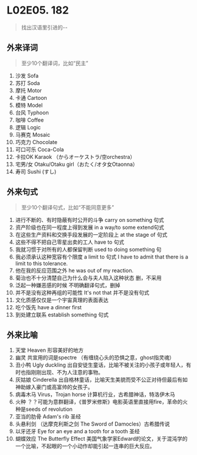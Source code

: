 # L02E05. 182

> 找出汉语里引进的--  

## 外来译词

> 至少10个翻译词，比如“民主”

1. 沙发 Sofa
2. 苏打 Soda
3. 摩托 Motor
4. 卡通 Cartoon
5. 模特 Model
6. 台风 Typhoon
7. 咖啡 Coffee
8. 逻辑 Logic
9. 马赛克 Mosaic
10. 巧克力 Chocolate
11. 可口可乐 Coca-Cola
12. 卡拉OK Karaok （からオーケストラ/空orchestra）
13. 宅男/女 Otaku/Otaku girl（おたく/オタ女Otaonna）
14. 寿司 Sushi (すし)


## 外来句式
> 至少10个翻译句式，比如“不能同意更多”

1.  进行不断的、有时隐蔽有时公开的斗争 carry on something 句式
2.  资产阶级也在同一程度上得到发展 in a way/to some extend句式
3. 在这些生产资料和交换手段发展的一定阶段上 at the stage of 句式
4. 这些不得不把自己零星出卖的工人 have to 句式
5. 我就习惯于对所有的人都保留判断 used to doing something 句
6. 我必须承认这种宽容有个限度 a limit to 句式 I have to admit that there is a limit to this tolerance.
7. 他在我的反应范围之外 he was out of my reaction.
8. 菊治也不十分清楚自己为什么会与夫人陷入这种状态 删，不采用
9. 泛起一种嫌恶感的时候 不明确翻译句式，删掉
10. 并不是没有这种再组的可能性 It's not that 并不是没有句式
11. 文化质感仅仅是一个宇宙真理的表面表达
12. 吃个饭先 have a dinner first
13. 到处建立联系 establish something 句式

## 外来比喻

1. 天堂 Heaven 形容美好的地方
2. 幽灵 共宣用的词是spectre （有缠绕心头的恐惧之意，ghost指灵魂）
3. 丑小鸭  Ugly duckling 出自安徒生童话，比喻不被关注的小孩子或年轻人，有时也指刚刚出现、不为人注意的事物。
4. 灰姑娘  Cinderella 出自格林童话，比喻天生美貌而受不公正对待但最后有如神助嫁入豪门或高富帅的女孩子。
5. 病毒木马 Virus，Trojan horse 计算机行业，古希腊神话，特洛伊木马
6. 火种 ？？可能为意群翻译，《普罗米修斯》电影英语里直接用fire，革命的火种是seeds of revolution
7. 亚当的肋骨 Adam's rib 圣经
8. 头悬利剑 （达摩克利斯之剑 The Sword of Damocles）古希腊传说
9. 以牙还牙  Eye for an eye and a tooth for a tooth 圣经
10. 蝴蝶效应 The Butterfly Effect 美国气象学家Edward的论文，关于混沌学的一个比喻，不起眼的一个小动作却能引起一连串的巨大反应。


